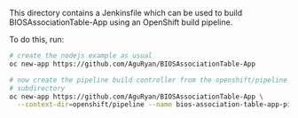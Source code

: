 This directory contains a Jenkinsfile which can be used to build
BIOSAssociationTable-App using an OpenShift build pipeline.

To do this, run:

```bash
# create the nodejs example as usual
oc new-app https://github.com/AguRyan/BIOSAssociationTable-App

# now create the pipeline build controller from the openshift/pipeline
# subdirectory
oc new-app https://github.com/AguRyan/BIOSAssociationTable-App \
  --context-dir=openshift/pipeline --name bios-association-table-app-pipeline
```
